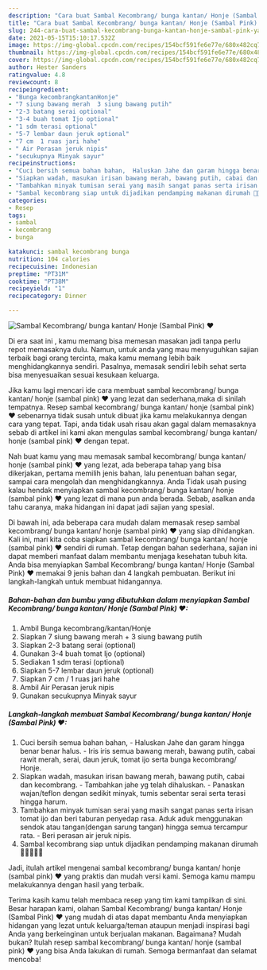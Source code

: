```yaml
---
description: "Cara buat Sambal Kecombrang/ bunga kantan/ Honje (Sambal Pink) ❤ yang enak dan Mudah Dibuat"
title: "Cara buat Sambal Kecombrang/ bunga kantan/ Honje (Sambal Pink) ❤ yang enak dan Mudah Dibuat"
slug: 244-cara-buat-sambal-kecombrang-bunga-kantan-honje-sambal-pink-yang-enak-dan-mudah-dibuat
date: 2021-05-15T15:10:17.532Z
image: https://img-global.cpcdn.com/recipes/154bcf591fe6e77e/680x482cq70/sambal-kecombrang-bunga-kantan-honje-sambal-pink-❤-foto-resep-utama.jpg
thumbnail: https://img-global.cpcdn.com/recipes/154bcf591fe6e77e/680x482cq70/sambal-kecombrang-bunga-kantan-honje-sambal-pink-❤-foto-resep-utama.jpg
cover: https://img-global.cpcdn.com/recipes/154bcf591fe6e77e/680x482cq70/sambal-kecombrang-bunga-kantan-honje-sambal-pink-❤-foto-resep-utama.jpg
author: Hester Sanders
ratingvalue: 4.8
reviewcount: 8
recipeingredient:
- "Bunga kecombrangkantanHonje"
- "7 siung bawang merah  3 siung bawang putih"
- "2-3 batang serai optional"
- "3-4 buah tomat Ijo optional"
- "1 sdm terasi optional"
- "5-7 lembar daun jeruk optional"
- "7 cm  1 ruas jari hahe"
- " Air Perasan jeruk nipis"
- "secukupnya Minyak sayur"
recipeinstructions:
- "Cuci bersih semua bahan bahan,  Haluskan Jahe dan garam hingga benar benar halus.  Iris iris semua bawang merah, bawang putih, cabai rawit merah, serai, daun jeruk, tomat ijo serta bunga kecombrang/ Honje."
- "Siapkan wadah, masukan irisan bawang merah, bawang putih, cabai dan kecombrang. Tambahkan jahe yg telah dihaluskan.  Panaskan wajan/teflon dengan sedikit minyak, tumis sebentar serai serta terasi hingga harum."
- "Tambahkan minyak tumisan serai yang masih sangat panas serta irisan tomat ijo dan beri taburan penyedap rasa. Aduk aduk menggunakan sendok atau tangan(dengan sarung tangan) hingga semua tercampur rata.  Beri perasan air jeruk nipis."
- "Sambal kecombrang siap untuk dijadikan pendamping makanan dirumah 👌🏻👩🏻‍🍳"
categories:
- Resep
tags:
- sambal
- kecombrang
- bunga

katakunci: sambal kecombrang bunga 
nutrition: 104 calories
recipecuisine: Indonesian
preptime: "PT31M"
cooktime: "PT38M"
recipeyield: "1"
recipecategory: Dinner

---
```



![Sambal Kecombrang/ bunga kantan/ Honje (Sambal Pink) ❤](https://img-global.cpcdn.com/recipes/154bcf591fe6e77e/680x482cq70/sambal-kecombrang-bunga-kantan-honje-sambal-pink-❤-foto-resep-utama.jpg)

Di era  saat ini , kamu memang bisa memesan masakan jadi tanpa perlu repot memasaknya dulu. Namun, untuk anda yang mau menyuguhkan sajian terbaik bagi orang tercinta, maka kamu memang lebih baik menghidangkannya sendiri. Pasalnya, memasak sendiri lebih sehat serta bisa menyesuaikan sesuai kesukaan keluarga.

Jika kamu lagi mencari ide cara membuat sambal kecombrang/ bunga kantan/ honje (sambal pink) ❤ yang lezat dan sederhana,maka di sinilah tempatnya. Resep sambal kecombrang/ bunga kantan/ honje (sambal pink) ❤  sebenarnya tidak susah untuk dibuat jika kamu melakukannya dengan cara yang tepat. Tapi, anda tidak usah risau akan gagal dalam memasaknya 
sebab di artikel ini kami akan mengulas sambal kecombrang/ bunga kantan/ honje (sambal pink) ❤ dengan tepat.  



Nah buat kamu yang mau memasak sambal kecombrang/ bunga kantan/ honje (sambal pink) ❤ yang lezat, ada beberapa tahap yang bisa dikerjakan, pertama memilih jenis bahan, lalu penentuan bahan segar, sampai cara mengolah dan menghidangkannya. Anda Tidak usah pusing kalau hendak menyiapkan sambal kecombrang/ bunga kantan/ honje (sambal pink) ❤ yang lezat di mana pun anda berada. Sebab, asalkan anda  tahu caranya, maka hidangan ini dapat jadi sajian yang spesial.

Di bawah ini, ada beberapa cara mudah dalam memasak resep sambal kecombrang/ bunga kantan/ honje (sambal pink) ❤ yang siap dihidangkan. Kali ini, mari kita coba siapkan sambal kecombrang/ bunga kantan/ honje (sambal pink) ❤ sendiri di rumah. Tetap dengan bahan sederhana, sajian ini dapat memberi manfaat dalam membantu menjaga kesehatan tubuh kita. Anda bisa menyiapkan Sambal Kecombrang/ bunga kantan/ Honje (Sambal Pink) ❤ memakai 9 jenis bahan dan 4 langkah pembuatan. Berikut ini langkah-langkah untuk membuat hidangannya.

<!--inarticleads1-->

##### Bahan-bahan dan bumbu yang dibutuhkan dalam menyiapkan Sambal Kecombrang/ bunga kantan/ Honje (Sambal Pink) ❤:

1. Ambil Bunga kecombrang/kantan/Honje
1. Siapkan 7 siung bawang merah + 3 siung bawang putih
1. Siapkan 2-3 batang serai (optional)
1. Gunakan 3-4 buah tomat Ijo (optional)
1. Sediakan 1 sdm terasi (optional)
1. Siapkan 5-7 lembar daun jeruk (optional)
1. Siapkan 7 cm / 1 ruas jari hahe
1. Ambil  Air Perasan jeruk nipis
1. Gunakan secukupnya Minyak sayur




<!--inarticleads2-->

##### Langkah-langkah membuat Sambal Kecombrang/ bunga kantan/ Honje (Sambal Pink) ❤:

1. Cuci bersih semua bahan bahan,  - Haluskan Jahe dan garam hingga benar benar halus.  - Iris iris semua bawang merah, bawang putih, cabai rawit merah, serai, daun jeruk, tomat ijo serta bunga kecombrang/ Honje.
1. Siapkan wadah, masukan irisan bawang merah, bawang putih, cabai dan kecombrang. - Tambahkan jahe yg telah dihaluskan.  - Panaskan wajan/teflon dengan sedikit minyak, tumis sebentar serai serta terasi hingga harum.
1. Tambahkan minyak tumisan serai yang masih sangat panas serta irisan tomat ijo dan beri taburan penyedap rasa. Aduk aduk menggunakan sendok atau tangan(dengan sarung tangan) hingga semua tercampur rata.  - Beri perasan air jeruk nipis.
1. Sambal kecombrang siap untuk dijadikan pendamping makanan dirumah 👌🏻👩🏻‍🍳




Jadi, itulah artikel mengenai  sambal kecombrang/ bunga kantan/ honje (sambal pink) ❤  yang praktis dan mudah versi kami. Semoga kamu mampu melakukannya dengan hasil yang terbaik. 

Terima kasih kamu telah membaca resep yang tim kami tampilkan di sini. Besar harapan kami, olahan  Sambal Kecombrang/ bunga kantan/ Honje (Sambal Pink) ❤ yang mudah di atas dapat membantu Anda menyiapkan hidangan yang lezat untuk keluarga/teman ataupun menjadi inspirasi bagi Anda yang berkeinginan untuk berjualan makanan. Bagaimana? Mudah bukan? Itulah resep sambal kecombrang/ bunga kantan/ honje (sambal pink) ❤ yang bisa Anda lakukan di rumah. Semoga bermanfaat dan selamat mencoba!


